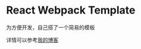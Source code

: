 # React Webpack Template

为方便开发，自己搭了一个简易的模板

详情可以参考[我的博客](https://blog.csdn.net/izwmain/article/details/103048871)
